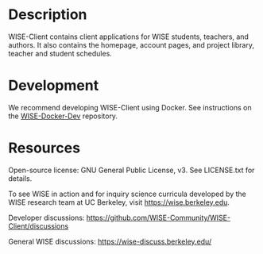 # Description

WISE-Client contains client applications for WISE students, teachers, and authors. It also contains the homepage, account pages, and project library, teacher and student schedules.

# Development

We recommend developing WISE-Client using Docker. See instructions on the [WISE-Docker-Dev](https://github.com/WISE-Community/WISE-Docker-Dev) repository.

# Resources

Open-source license: GNU General Public License, v3.  See LICENSE.txt for details.

To see WISE in action and for inquiry science curricula developed by the WISE research team at UC Berkeley, visit https://wise.berkeley.edu.

Developer discussions: https://github.com/WISE-Community/WISE-Client/discussions

General WISE discussions: https://wise-discuss.berkeley.edu/
